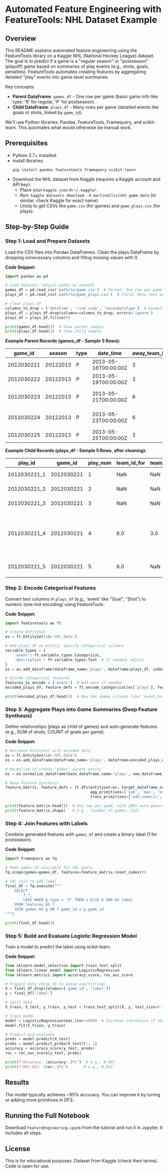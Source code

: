 # Automated Feature Engineering with FeatureTools: NHL Dataset Example

## Overview

This README explains automated feature engineering using the FeatureTools library on a Kaggle NHL (National Hockey League) dataset. The goal is to predict if a game is a "regular season" or "postseason" (playoff) game based on summaries of play events (e.g., shots, goals, penalties). FeatureTools automates creating features by aggregating detailed "play" events into game-level summaries.

Key concepts:
- **Parent DataFrame**: `games_df` - One row per game (basic game info like type: 'R' for regular, 'P' for postseason).
- **Child DataFrame**: `plays_df` - Many rows per game (detailed events like goals or shots, linked by `game_id`).
 
We'll use Python libraries: Pandas, FeatureTools, Framequery, and scikit-learn. This automates what would otherwise be manual work.

## Prerequisites

- Python 3.7+ installed.
- Install libraries:
  ```
  pip install pandas featuretools framequery scikit-learn
  ```
- Download the NHL dataset from Kaggle (requires a Kaggle account and API key):
  - Place your `kaggle.json` in `~/.kaggle/`.
  - Run: `kaggle datasets download -d martinellis/nhl-game-data` (or similar; check Kaggle for exact name).
  - Unzip to get CSVs like `game.csv` (for games) and `game_plays.csv` (for plays).

## Step-by-Step Guide

### Step 1: Load and Prepare Datasets

Load the CSV files into Pandas DataFrames. Clean the plays DataFrame by dropping unnecessary columns and filling missing values with 0.

**Code Snippet:**
```python
import pandas as pd

# Load datasets (adjust paths as needed)
games_df = pd.read_csv('path/to/game.csv')  # Parent: One row per game
plays_df = pd.read_csv('path/to/game_plays.csv')  # Child: Many rows per game

# Clean plays_df
columns_to_drop = ['dateTime', 'rink_side', 'secondaryType']  # Example columns to drop; adjust based on your data
plays_df = plays_df.drop(columns=columns_to_drop, errors='ignore')
plays_df = plays_df.fillna(0)

print(games_df.head())  # View parent sample
print(plays_df.head())  # View child sample
```

**Example Parent Records (games_df - Sample 5 Rows):**

| game_id    | season  | type | date_time            | away_team_id | home_team_id | away_goals | home_goals | outcome      | home_rink_side_start | venue              | venue_link         | venue_time_zone_id | venue_time_zone_offset | venue_time_zone_tz |
|------------|---------|------|----------------------|--------------|--------------|------------|------------|--------------|----------------------|--------------------|--------------------|--------------------|------------------------|--------------------|
| 2012030221 | 20122013 | P   | 2013-05-16T00:00:00Z | 3            | 6            | 2          | 3          | home win OT | left                | TD Garden         | /api/v1/venues/null | America/New_York  | -4                     | EDT                |
| 2012030222 | 20122013 | P   | 2013-05-19T00:00:00Z | 3            | 6            | 2          | 5          | home win REG| left                | TD Garden         | /api/v1/venues/null | America/New_York  | -4                     | EDT                |
| 2012030223 | 20122013 | P   | 2013-05-21T00:00:00Z | 6            | 3            | 2          | 1          | away win REG| right               | Madison Square Garden | /api/v1/venues/null | America/New_York  | -4                     | EDT                |
| 2012030224 | 20122013 | P   | 2013-05-23T00:00:00Z | 6            | 3            | 3          | 4          | home win OT | right               | Madison Square Garden | /api/v1/venues/null | America/New_York  | -4                     | EDT                |
| 2012030225 | 20122013 | P   | 2013-05-25T00:00:00Z | 3            | 6            | 1          | 3          | home win REG| left                | TD Garden         | /api/v1/venues/null | America/New_York  | -4                     | EDT                |

**Example Child Records (plays_df - Sample 5 Rows, after cleaning):**

| play_id       | game_id    | play_num | team_id_for | team_id_against | event  | x   | y   | period | periodTime | periodTimeRemaining | goals_away | goals_home | description                  | st_x | st_y |
|---------------|------------|----------|-------------|-----------------|--------|-----|-----|--------|------------|---------------------|------------|------------|------------------------------|------|------|
| 2012030221_1  | 2012030221 | 1       | NaN        | NaN            | Period Ready | 0.0 | 0.0 | 1     | 0         | 1200               | 0         | 0         | Period Ready                 | 0.0 | 0.0 |
| 2012030221_2  | 2012030221 | 2       | NaN        | NaN            | Period Start | 0.0 | 0.0 | 1     | 0         | 1200               | 0         | 0         | Period Start                 | 0.0 | 0.0 |
| 2012030221_3  | 2012030221 | 3       | NaN        | NaN            | Game Official| 0.0 | 0.0 | 1     | 0         | 1200               | 0         | 0         | Game Official                | 0.0 | 0.0 |
| 2012030221_4  | 2012030221 | 4       | 6.0        | 3.0            | Faceoff    | 0.0 | 0.0 | 1     | 0         | 1200               | 0         | 0         | Brad Marchand faceoff won against Derick Brassard | 0.0 | 0.0 |
| 2012030221_5  | 2012030221 | 5       | 6.0        | NaN            | Giveaway   | 89.0| -22.0| 1     | 16        | 1184               | 0         | 0         | Giveaway by Nathan Horton    | -89.0| 22.0|

### Step 2: Encode Categorical Features

Convert text columns in `plays_df` (e.g., 'event' like "Goal", "Shot") to numeric (one-hot encoding) using FeatureTools.

**Code Snippet:**
```python
import featuretools as ft

# Create EntitySet
es = ft.EntitySet(id='nhl_data')

# Add plays_df as entity, specify categorical columns
variable_types = {
    'event': ft.variable_types.Categorical,
    'description': ft.variable_types.Text  # If needed; adjust
}
es = es.add_dataframe(dataframe_name='plays', dataframe=plays_df, index='play_id', variable_types=variable_types)

# Encode categorical features
features_to_encode = ['event']  # Add more if needed
encoded_plays_df, feature_defs = ft.encode_categorical(es['plays'], features_to_encode)

print(encoded_plays_df.head())  # Now has dummy columns like 'event_Goal'
```

### Step 3: Aggregate Plays into Game Summaries (Deep Feature Synthesis)

Define relationships (plays as child of games) and auto-generate features (e.g., SUM of shots, COUNT of goals per game).

**Code Snippet:**
```python
# Recreate EntitySet with encoded data
es = ft.EntitySet(id='nhl_data')
es = es.add_dataframe(dataframe_name='plays', dataframe=encoded_plays_df, index='play_id')

# Normalize to create 'games' parent entity
es = es.normalize_dataframe(base_dataframe_name='plays', new_dataframe_name='games', index='game_id')

# Deep Feature Synthesis
feature_matrix, feature_defs = ft.dfs(entityset=es, target_dataframe_name='games',
                                      agg_primitives=['sum', 'max', 'min', 'count', 'mean'],
                                      trans_primitives=['add_numeric', 'subtract_numeric'])

print(feature_matrix.head())  # One row per game, with 200+ auto-generated features
print(feature_matrix.shape)   # e.g., (number_of_games, 212)
```

### Step 4: Join Features with Labels

Combine generated features with `games_df` and create a binary label (1 for postseason).

**Code Snippet:**
```python
import framequery as fq

# Make games_df available for SQL query
fq.scope(games=games_df, features=feature_matrix.reset_index())

# SQL join to add label
final_df = fq.execute("""
    SELECT 
        f.*,
        CASE WHEN g.type = 'P' THEN 1 ELSE 0 END AS label
    FROM features AS f
    JOIN games AS g ON f.game_id = g.game_id
""")

print(final_df.head())
```

### Step 5: Build and Evaluate Logistic Regression Model

Train a model to predict the label using scikit-learn.

**Code Snippet:**
```python
from sklearn.model_selection import train_test_split
from sklearn.linear_model import LogisticRegression
from sklearn.metrics import accuracy_score, roc_auc_score

# Prepare data (drop ID to avoid overfitting)
X = final_df.drop(columns=['game_id', 'label'])
y = final_df['label']

# Split data
X_train, X_test, y_train, y_test = train_test_split(X, y, test_size=0.2, random_state=42)

# Train model
model = LogisticRegression(max_iter=1000)  # Increase iterations if needed
model.fit(X_train, y_train)

# Predict and evaluate
preds = model.predict(X_test)
probs = model.predict_proba(X_test)[:, 1]
accuracy = accuracy_score(y_test, preds)
roc = roc_auc_score(y_test, probs)

print(f"Accuracy: {accuracy:.3f}")  # e.g., 0.947
print(f"ROC-AUC: {roc:.3f}")       # e.g., 0.923
```

## Results

The model typically achieves ~95% accuracy. You can improve it by tuning or adding more primitives in DFS.

## Running the Full Notebook

Download `FeatureEngineering.ipynb` from the tutorial and run it in Jupyter. It includes all steps.

## License

This is for educational purposes. Dataset from Kaggle (check their terms). Code is open for use.
